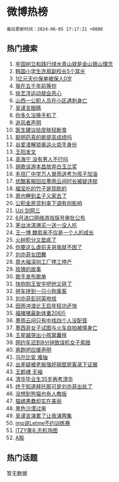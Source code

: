 # 微博热榜

`最后更新时间：2024-06-05 17:17:21 +0800`

## 热门搜索

1. [牢固树立和践行绿水青山就是金山银山理念](https://m.weibo.cn/search?containerid=100103type%3D1%26t%3D10%26q%3D%23%E7%89%A2%E5%9B%BA%E6%A0%91%E7%AB%8B%E5%92%8C%E8%B7%B5%E8%A1%8C%E7%BB%BF%E6%B0%B4%E9%9D%92%E5%B1%B1%E5%B0%B1%E6%98%AF%E9%87%91%E5%B1%B1%E9%93%B6%E5%B1%B1%E7%90%86%E5%BF%B5%23&stream_entry_id=51&isnewpage=1&extparam=seat%3D1%26filter_type%3Drealtimehot%26stream_entry_id%3D51%26c_type%3D51%26dgr%3D0%26q%3D%2523%25E7%2589%25A2%25E5%259B%25BA%25E6%25A0%2591%25E7%25AB%258B%25E5%2592%258C%25E8%25B7%25B5%25E8%25A1%258C%25E7%25BB%25BF%25E6%25B0%25B4%25E9%259D%2592%25E5%25B1%25B1%25E5%25B0%25B1%25E6%2598%25AF%25E9%2587%2591%25E5%25B1%25B1%25E9%2593%25B6%25E5%25B1%25B1%25E7%2590%2586%25E5%25BF%25B5%2523%26cate%3D10103%26pos%3D0%26display_time%3D1717579040%26pre_seqid%3D171757904018702723102)
1. [韩国小学生连扇副校长5个耳光](https://m.weibo.cn/search?containerid=100103type%3D1%26t%3D10%26q%3D%23%E9%9F%A9%E5%9B%BD%E5%B0%8F%E5%AD%A6%E7%94%9F%E8%BF%9E%E6%89%87%E5%89%AF%E6%A0%A1%E9%95%BF5%E4%B8%AA%E8%80%B3%E5%85%89%23&stream_entry_id=31&isnewpage=1&extparam=seat%3D1%26band_rank%3D1%26q%3D%2523%25E9%259F%25A9%25E5%259B%25BD%25E5%25B0%258F%25E5%25AD%25A6%25E7%2594%259F%25E8%25BF%259E%25E6%2589%2587%25E5%2589%25AF%25E6%25A0%25A1%25E9%2595%25BF5%25E4%25B8%25AA%25E8%2580%25B3%25E5%2585%2589%2523%26dgr%3D0%26flag%3D1%26filter_type%3Drealtimehot%26stream_entry_id%3D31%26c_type%3D31%26lcate%3D5001%26pos%3D0%26cate%3D5001%26realpos%3D1%26display_time%3D1717579040%26pre_seqid%3D171757904018702723102)
1. [1亿元天价保单被保人0岁](https://m.weibo.cn/search?containerid=100103type%3D1%26t%3D10%26q%3D%231%E4%BA%BF%E5%85%83%E5%A4%A9%E4%BB%B7%E4%BF%9D%E5%8D%95%E8%A2%AB%E4%BF%9D%E4%BA%BA0%E5%B2%81%23&stream_entry_id=31&isnewpage=1&extparam=seat%3D1%26band_rank%3D2%26q%3D%25231%25E4%25BA%25BF%25E5%2585%2583%25E5%25A4%25A9%25E4%25BB%25B7%25E4%25BF%259D%25E5%258D%2595%25E8%25A2%25AB%25E4%25BF%259D%25E4%25BA%25BA0%25E5%25B2%2581%2523%26dgr%3D0%26flag%3D1%26filter_type%3Drealtimehot%26stream_entry_id%3D31%26c_type%3D31%26lcate%3D5001%26pos%3D1%26cate%3D5001%26realpos%3D2%26display_time%3D1717579040%26pre_seqid%3D171757904018702723102)
1. [我在五千年前等你](https://m.weibo.cn/search?containerid=100103type%3D1%26t%3D10%26q%3D%23%E6%88%91%E5%9C%A8%E4%BA%94%E5%8D%83%E5%B9%B4%E5%89%8D%E7%AD%89%E4%BD%A0%23&stream_entry_id=31&isnewpage=1&extparam=seat%3D1%26band_rank%3D3%26q%3D%2523%25E6%2588%2591%25E5%259C%25A8%25E4%25BA%2594%25E5%258D%2583%25E5%25B9%25B4%25E5%2589%258D%25E7%25AD%2589%25E4%25BD%25A0%2523%26dgr%3D0%26flag%3D0%26filter_type%3Drealtimehot%26stream_entry_id%3D31%26c_type%3D31%26lcate%3D5001%26pos%3D2%26cate%3D5001%26realpos%3D3%26display_time%3D1717579040%26pre_seqid%3D171757904018702723102)
1. [徐艺洋运动就会恶心](https://m.weibo.cn/search?containerid=100103type%3D1%26t%3D10%26q%3D%23%E5%BE%90%E8%89%BA%E6%B4%8B%E8%BF%90%E5%8A%A8%E5%B0%B1%E4%BC%9A%E6%81%B6%E5%BF%83%23&stream_entry_id=31&isnewpage=1&extparam=seat%3D1%26band_rank%3D4%26q%3D%2523%25E5%25BE%2590%25E8%2589%25BA%25E6%25B4%258B%25E8%25BF%2590%25E5%258A%25A8%25E5%25B0%25B1%25E4%25BC%259A%25E6%2581%25B6%25E5%25BF%2583%2523%26dgr%3D0%26flag%3D1%26filter_type%3Drealtimehot%26stream_entry_id%3D31%26c_type%3D31%26lcate%3D5001%26pos%3D3%26cate%3D5001%26realpos%3D4%26display_time%3D1717579040%26pre_seqid%3D171757904018702723102)
1. [山西一公职人员在小区遇刺身亡](https://m.weibo.cn/search?containerid=100103type%3D1%26t%3D10%26q%3D%23%E5%B1%B1%E8%A5%BF%E4%B8%80%E5%85%AC%E8%81%8C%E4%BA%BA%E5%91%98%E5%9C%A8%E5%B0%8F%E5%8C%BA%E9%81%87%E5%88%BA%E8%BA%AB%E4%BA%A1%23&stream_entry_id=31&isnewpage=1&extparam=seat%3D1%26band_rank%3D5%26q%3D%2523%25E5%25B1%25B1%25E8%25A5%25BF%25E4%25B8%2580%25E5%2585%25AC%25E8%2581%258C%25E4%25BA%25BA%25E5%2591%2598%25E5%259C%25A8%25E5%25B0%258F%25E5%258C%25BA%25E9%2581%2587%25E5%2588%25BA%25E8%25BA%25AB%25E4%25BA%25A1%2523%26dgr%3D0%26flag%3D1%26filter_type%3Drealtimehot%26stream_entry_id%3D31%26c_type%3D31%26lcate%3D5001%26pos%3D4%26cate%3D5001%26realpos%3D5%26display_time%3D1717579040%26pre_seqid%3D171757904018702723102)
1. [吴谨言眼睛](https://m.weibo.cn/search?containerid=100103type%3D1%26t%3D10%26q%3D%E5%90%B4%E8%B0%A8%E8%A8%80%E7%9C%BC%E7%9D%9B&stream_entry_id=31&isnewpage=1&extparam=seat%3D1%26band_rank%3D6%26q%3D%25E5%2590%25B4%25E8%25B0%25A8%25E8%25A8%2580%25E7%259C%25BC%25E7%259D%259B%26dgr%3D0%26flag%3D2%26filter_type%3Drealtimehot%26stream_entry_id%3D31%26c_type%3D31%26lcate%3D5001%26pos%3D5%26cate%3D5001%26realpos%3D6%26display_time%3D1717579040%26pre_seqid%3D171757904018702723102)
1. [你多久没换手机了](https://m.weibo.cn/search?containerid=100103type%3D1%26t%3D10%26q%3D%23%E4%BD%A0%E5%A4%9A%E4%B9%85%E6%B2%A1%E6%8D%A2%E6%89%8B%E6%9C%BA%E4%BA%86%23&stream_entry_id=31&isnewpage=1&extparam=seat%3D1%26band_rank%3D7%26q%3D%2523%25E4%25BD%25A0%25E5%25A4%259A%25E4%25B9%2585%25E6%25B2%25A1%25E6%258D%25A2%25E6%2589%258B%25E6%259C%25BA%25E4%25BA%2586%2523%26is_ad_pos%3D1%26pos%3D6%26adid%3D240593%26filter_type%3Drealtimehot%26c_type%3D31%26stream_entry_id%3D31%26lcate%3D5001%26cate%3D5001%26dgr%3D0%26display_time%3D1717579040%26pre_seqid%3D171757904018702723102)
1. [追风者声明](https://m.weibo.cn/search?containerid=100103type%3D1%26t%3D10%26q%3D%23%E8%BF%BD%E9%A3%8E%E8%80%85%E5%A3%B0%E6%98%8E%23&stream_entry_id=31&isnewpage=1&extparam=seat%3D1%26band_rank%3D7%26q%3D%2523%25E8%25BF%25BD%25E9%25A3%258E%25E8%2580%2585%25E5%25A3%25B0%25E6%2598%258E%2523%26dgr%3D0%26flag%3D16%26filter_type%3Drealtimehot%26stream_entry_id%3D31%26c_type%3D31%26lcate%3D5001%26pos%3D7%26cate%3D5001%26realpos%3D7%26display_time%3D1717579040%26pre_seqid%3D171757904018702723102)
1. [医生建议给皮肤轻断食](https://m.weibo.cn/search?containerid=100103type%3D1%26t%3D10%26q%3D%23%E5%8C%BB%E7%94%9F%E5%BB%BA%E8%AE%AE%E7%BB%99%E7%9A%AE%E8%82%A4%E8%BD%BB%E6%96%AD%E9%A3%9F%23&stream_entry_id=31&isnewpage=1&extparam=seat%3D1%26band_rank%3D8%26q%3D%2523%25E5%258C%25BB%25E7%2594%259F%25E5%25BB%25BA%25E8%25AE%25AE%25E7%25BB%2599%25E7%259A%25AE%25E8%2582%25A4%25E8%25BD%25BB%25E6%2596%25AD%25E9%25A3%259F%2523%26dgr%3D0%26flag%3D0%26filter_type%3Drealtimehot%26stream_entry_id%3D31%26c_type%3D31%26lcate%3D5001%26pos%3D8%26cate%3D5001%26realpos%3D8%26display_time%3D1717579040%26pre_seqid%3D171757904018702723102)
1. [聪明药真的能提高成绩吗](https://m.weibo.cn/search?containerid=100103type%3D1%26t%3D10%26q%3D%23%E8%81%AA%E6%98%8E%E8%8D%AF%E7%9C%9F%E7%9A%84%E8%83%BD%E6%8F%90%E9%AB%98%E6%88%90%E7%BB%A9%E5%90%97%23&stream_entry_id=31&isnewpage=1&extparam=seat%3D1%26band_rank%3D9%26q%3D%2523%25E8%2581%25AA%25E6%2598%258E%25E8%258D%25AF%25E7%259C%259F%25E7%259A%2584%25E8%2583%25BD%25E6%258F%2590%25E9%25AB%2598%25E6%2588%2590%25E7%25BB%25A9%25E5%2590%2597%2523%26dgr%3D0%26flag%3D1%26filter_type%3Drealtimehot%26stream_entry_id%3D31%26c_type%3D31%26lcate%3D5001%26pos%3D9%26cate%3D5001%26realpos%3D9%26display_time%3D1717579040%26pre_seqid%3D171757904018702723102)
1. [谷爱凌解锁奥运火炬手身份](https://m.weibo.cn/search?containerid=100103type%3D1%26t%3D10%26q%3D%23%E8%B0%B7%E7%88%B1%E5%87%8C%E8%A7%A3%E9%94%81%E5%A5%A5%E8%BF%90%E7%81%AB%E7%82%AC%E6%89%8B%E8%BA%AB%E4%BB%BD%23&stream_entry_id=31&isnewpage=1&extparam=seat%3D1%26band_rank%3D10%26q%3D%2523%25E8%25B0%25B7%25E7%2588%25B1%25E5%2587%258C%25E8%25A7%25A3%25E9%2594%2581%25E5%25A5%25A5%25E8%25BF%2590%25E7%2581%25AB%25E7%2582%25AC%25E6%2589%258B%25E8%25BA%25AB%25E4%25BB%25BD%2523%26pos%3D10%26adid%3D240751%26flag%3D0%26filter_type%3Drealtimehot%26dgr%3D0%26c_type%3D31%26lcate%3D5001%26stream_entry_id%3D31%26cate%3D5001%26realpos%3D10%26display_time%3D1717579040%26pre_seqid%3D171757904018702723102)
1. [王阳发文](https://m.weibo.cn/search?containerid=100103type%3D1%26t%3D10%26q%3D%23%E7%8E%8B%E9%98%B3%E5%8F%91%E6%96%87%23&stream_entry_id=31&isnewpage=1&extparam=seat%3D1%26band_rank%3D11%26q%3D%2523%25E7%258E%258B%25E9%2598%25B3%25E5%258F%2591%25E6%2596%2587%2523%26dgr%3D0%26flag%3D2%26filter_type%3Drealtimehot%26stream_entry_id%3D31%26c_type%3D31%26lcate%3D5001%26pos%3D11%26cate%3D5001%26realpos%3D11%26display_time%3D1717579040%26pre_seqid%3D171757904018702723102)
1. [高海宁 没有男人不行吗](https://m.weibo.cn/search?containerid=100103type%3D1%26t%3D10%26q%3D%E9%AB%98%E6%B5%B7%E5%AE%81+%E6%B2%A1%E6%9C%89%E7%94%B7%E4%BA%BA%E4%B8%8D%E8%A1%8C%E5%90%97&stream_entry_id=31&isnewpage=1&extparam=seat%3D1%26band_rank%3D12%26q%3D%25E9%25AB%2598%25E6%25B5%25B7%25E5%25AE%2581%2520%25E6%25B2%25A1%25E6%259C%2589%25E7%2594%25B7%25E4%25BA%25BA%25E4%25B8%258D%25E8%25A1%258C%25E5%2590%2597%26dgr%3D0%26flag%3D1%26filter_type%3Drealtimehot%26stream_entry_id%3D31%26c_type%3D31%26lcate%3D5001%26pos%3D12%26cate%3D5001%26realpos%3D12%26display_time%3D1717579040%26pre_seqid%3D171757904018702723102)
1. [胡歌谈游本昌放弃白玉兰奖](https://m.weibo.cn/search?containerid=100103type%3D1%26t%3D10%26q%3D%23%E8%83%A1%E6%AD%8C%E8%B0%88%E6%B8%B8%E6%9C%AC%E6%98%8C%E6%94%BE%E5%BC%83%E7%99%BD%E7%8E%89%E5%85%B0%E5%A5%96%23&stream_entry_id=31&isnewpage=1&extparam=seat%3D1%26band_rank%3D13%26q%3D%2523%25E8%2583%25A1%25E6%25AD%258C%25E8%25B0%2588%25E6%25B8%25B8%25E6%259C%25AC%25E6%2598%258C%25E6%2594%25BE%25E5%25BC%2583%25E7%2599%25BD%25E7%258E%2589%25E5%2585%25B0%25E5%25A5%2596%2523%26dgr%3D0%26flag%3D1%26filter_type%3Drealtimehot%26stream_entry_id%3D31%26c_type%3D31%26lcate%3D5001%26pos%3D13%26cate%3D5001%26realpos%3D13%26display_time%3D1717579040%26pre_seqid%3D171757904018702723102)
1. [毛坦厂中学万人冒雨送考为孩子加油](https://m.weibo.cn/search?containerid=100103type%3D1%26t%3D10%26q%3D%23%E6%AF%9B%E5%9D%A6%E5%8E%82%E4%B8%AD%E5%AD%A6%E4%B8%87%E4%BA%BA%E5%86%92%E9%9B%A8%E9%80%81%E8%80%83%E4%B8%BA%E5%AD%A9%E5%AD%90%E5%8A%A0%E6%B2%B9%23&stream_entry_id=31&isnewpage=1&extparam=seat%3D1%26band_rank%3D14%26q%3D%2523%25E6%25AF%259B%25E5%259D%25A6%25E5%258E%2582%25E4%25B8%25AD%25E5%25AD%25A6%25E4%25B8%2587%25E4%25BA%25BA%25E5%2586%2592%25E9%259B%25A8%25E9%2580%2581%25E8%2580%2583%25E4%25B8%25BA%25E5%25AD%25A9%25E5%25AD%2590%25E5%258A%25A0%25E6%25B2%25B9%2523%26dgr%3D0%26flag%3D0%26filter_type%3Drealtimehot%26stream_entry_id%3D31%26c_type%3D31%26lcate%3D5001%26pos%3D14%26cate%3D5001%26realpos%3D14%26display_time%3D1717579040%26pre_seqid%3D171757904018702723102)
1. [优酷客服回应墨雨云间时长被疑违规](https://m.weibo.cn/search?containerid=100103type%3D1%26t%3D10%26q%3D%23%E4%BC%98%E9%85%B7%E5%AE%A2%E6%9C%8D%E5%9B%9E%E5%BA%94%E5%A2%A8%E9%9B%A8%E4%BA%91%E9%97%B4%E6%97%B6%E9%95%BF%E8%A2%AB%E7%96%91%E8%BF%9D%E8%A7%84%23&stream_entry_id=31&isnewpage=1&extparam=seat%3D1%26band_rank%3D15%26q%3D%2523%25E4%25BC%2598%25E9%2585%25B7%25E5%25AE%25A2%25E6%259C%258D%25E5%259B%259E%25E5%25BA%2594%25E5%25A2%25A8%25E9%259B%25A8%25E4%25BA%2591%25E9%2597%25B4%25E6%2597%25B6%25E9%2595%25BF%25E8%25A2%25AB%25E7%2596%2591%25E8%25BF%259D%25E8%25A7%2584%2523%26dgr%3D0%26flag%3D1%26filter_type%3Drealtimehot%26stream_entry_id%3D31%26c_type%3D31%26lcate%3D5001%26pos%3D15%26cate%3D5001%26realpos%3D15%26display_time%3D1717579040%26pre_seqid%3D171757904018702723102)
1. [福宝吃的竹子是现砍的](https://m.weibo.cn/search?containerid=100103type%3D1%26t%3D10%26q%3D%23%E7%A6%8F%E5%AE%9D%E5%90%83%E7%9A%84%E7%AB%B9%E5%AD%90%E6%98%AF%E7%8E%B0%E7%A0%8D%E7%9A%84%23&stream_entry_id=31&isnewpage=1&extparam=seat%3D1%26band_rank%3D16%26q%3D%2523%25E7%25A6%258F%25E5%25AE%259D%25E5%2590%2583%25E7%259A%2584%25E7%25AB%25B9%25E5%25AD%2590%25E6%2598%25AF%25E7%258E%25B0%25E7%25A0%258D%25E7%259A%2584%2523%26dgr%3D0%26flag%3D0%26filter_type%3Drealtimehot%26stream_entry_id%3D31%26c_type%3D31%26lcate%3D5001%26pos%3D16%26cate%3D5001%26realpos%3D16%26display_time%3D1717579040%26pre_seqid%3D171757904018702723102)
1. [周也睡到孟子义家去了](https://m.weibo.cn/search?containerid=100103type%3D1%26t%3D10%26q%3D%23%E5%91%A8%E4%B9%9F%E7%9D%A1%E5%88%B0%E5%AD%9F%E5%AD%90%E4%B9%89%E5%AE%B6%E5%8E%BB%E4%BA%86%23&stream_entry_id=31&isnewpage=1&extparam=seat%3D1%26band_rank%3D17%26q%3D%2523%25E5%2591%25A8%25E4%25B9%259F%25E7%259D%25A1%25E5%2588%25B0%25E5%25AD%259F%25E5%25AD%2590%25E4%25B9%2589%25E5%25AE%25B6%25E5%258E%25BB%25E4%25BA%2586%2523%26dgr%3D0%26flag%3D1%26filter_type%3Drealtimehot%26stream_entry_id%3D31%26c_type%3D31%26lcate%3D5001%26pos%3D17%26cate%3D5001%26realpos%3D17%26display_time%3D1717579040%26pre_seqid%3D171757904018702723102)
1. [公积金房贷利率下调有何影响](https://m.weibo.cn/search?containerid=100103type%3D1%26t%3D10%26q%3D%23%E5%85%AC%E7%A7%AF%E9%87%91%E6%88%BF%E8%B4%B7%E5%88%A9%E7%8E%87%E4%B8%8B%E8%B0%83%E6%9C%89%E4%BD%95%E5%BD%B1%E5%93%8D%23&stream_entry_id=31&isnewpage=1&extparam=seat%3D1%26band_rank%3D18%26q%3D%2523%25E5%2585%25AC%25E7%25A7%25AF%25E9%2587%2591%25E6%2588%25BF%25E8%25B4%25B7%25E5%2588%25A9%25E7%258E%2587%25E4%25B8%258B%25E8%25B0%2583%25E6%259C%2589%25E4%25BD%2595%25E5%25BD%25B1%25E5%2593%258D%2523%26dgr%3D0%26flag%3D1%26filter_type%3Drealtimehot%26stream_entry_id%3D31%26c_type%3D31%26lcate%3D5001%26pos%3D18%26cate%3D5001%26realpos%3D18%26display_time%3D1717579040%26pre_seqid%3D171757904018702723102)
1. [Uzi 剑网三](https://m.weibo.cn/search?containerid=100103type%3D1%26t%3D10%26q%3DUzi+%E5%89%91%E7%BD%91%E4%B8%89&stream_entry_id=31&isnewpage=1&extparam=seat%3D1%26band_rank%3D19%26q%3DUzi%2520%25E5%2589%2591%25E7%25BD%2591%25E4%25B8%2589%26dgr%3D0%26flag%3D1%26filter_type%3Drealtimehot%26stream_entry_id%3D31%26c_type%3D31%26lcate%3D5001%26pos%3D19%26cate%3D5001%26realpos%3D19%26display_time%3D1717579040%26pre_seqid%3D171757904018702723102)
1. [6月进口网络游戏版号审批公布](https://m.weibo.cn/search?containerid=100103type%3D1%26t%3D10%26q%3D%236%E6%9C%88%E8%BF%9B%E5%8F%A3%E7%BD%91%E7%BB%9C%E6%B8%B8%E6%88%8F%E7%89%88%E5%8F%B7%E5%AE%A1%E6%89%B9%E5%85%AC%E5%B8%83%23&stream_entry_id=31&isnewpage=1&extparam=seat%3D1%26band_rank%3D20%26q%3D%25236%25E6%259C%2588%25E8%25BF%259B%25E5%258F%25A3%25E7%25BD%2591%25E7%25BB%259C%25E6%25B8%25B8%25E6%2588%258F%25E7%2589%2588%25E5%258F%25B7%25E5%25AE%25A1%25E6%2589%25B9%25E5%2585%25AC%25E5%25B8%2583%2523%26dgr%3D0%26flag%3D1%26filter_type%3Drealtimehot%26stream_entry_id%3D31%26c_type%3D31%26lcate%3D5001%26pos%3D20%26cate%3D5001%26realpos%3D20%26display_time%3D1717579040%26pre_seqid%3D171757904018702723102)
1. [茅台冰淇淋买一送一没人吃](https://m.weibo.cn/search?containerid=100103type%3D1%26t%3D10%26q%3D%23%E8%8C%85%E5%8F%B0%E5%86%B0%E6%B7%87%E6%B7%8B%E4%B9%B0%E4%B8%80%E9%80%81%E4%B8%80%E6%B2%A1%E4%BA%BA%E5%90%83%23&stream_entry_id=31&isnewpage=1&extparam=seat%3D1%26band_rank%3D21%26q%3D%2523%25E8%258C%2585%25E5%258F%25B0%25E5%2586%25B0%25E6%25B7%2587%25E6%25B7%258B%25E4%25B9%25B0%25E4%25B8%2580%25E9%2580%2581%25E4%25B8%2580%25E6%25B2%25A1%25E4%25BA%25BA%25E5%2590%2583%2523%26dgr%3D0%26flag%3D0%26filter_type%3Drealtimehot%26stream_entry_id%3D31%26c_type%3D31%26lcate%3D5001%26pos%3D21%26cate%3D5001%26realpos%3D21%26display_time%3D1717579040%26pre_seqid%3D171757904018702723102)
1. [王一博 魏若来不仅是一个人的成长](https://m.weibo.cn/search?containerid=100103type%3D1%26t%3D10%26q%3D%E7%8E%8B%E4%B8%80%E5%8D%9A+%E9%AD%8F%E8%8B%A5%E6%9D%A5%E4%B8%8D%E4%BB%85%E6%98%AF%E4%B8%80%E4%B8%AA%E4%BA%BA%E7%9A%84%E6%88%90%E9%95%BF&stream_entry_id=31&isnewpage=1&extparam=seat%3D1%26band_rank%3D22%26q%3D%25E7%258E%258B%25E4%25B8%2580%25E5%258D%259A%2520%25E9%25AD%258F%25E8%258B%25A5%25E6%259D%25A5%25E4%25B8%258D%25E4%25BB%2585%25E6%2598%25AF%25E4%25B8%2580%25E4%25B8%25AA%25E4%25BA%25BA%25E7%259A%2584%25E6%2588%2590%25E9%2595%25BF%26dgr%3D0%26flag%3D0%26filter_type%3Drealtimehot%26stream_entry_id%3D31%26c_type%3D31%26lcate%3D5001%26pos%3D22%26cate%3D5001%26realpos%3D22%26display_time%3D1717579040%26pre_seqid%3D171757904018702723102)
1. [火树积分又垫底了](https://m.weibo.cn/search?containerid=100103type%3D1%26t%3D10%26q%3D%23%E7%81%AB%E6%A0%91%E7%A7%AF%E5%88%86%E5%8F%88%E5%9E%AB%E5%BA%95%E4%BA%86%23&stream_entry_id=31&isnewpage=1&extparam=seat%3D1%26band_rank%3D23%26q%3D%2523%25E7%2581%25AB%25E6%25A0%2591%25E7%25A7%25AF%25E5%2588%2586%25E5%258F%2588%25E5%259E%25AB%25E5%25BA%2595%25E4%25BA%2586%2523%26dgr%3D0%26flag%3D1%26filter_type%3Drealtimehot%26stream_entry_id%3D31%26c_type%3D31%26lcate%3D5001%26pos%3D23%26cate%3D5001%26realpos%3D23%26display_time%3D1717579040%26pre_seqid%3D171757904018702723102)
1. [你要这么虐前夫哥我就不困了](https://m.weibo.cn/search?containerid=100103type%3D1%26t%3D10%26q%3D%23%E4%BD%A0%E8%A6%81%E8%BF%99%E4%B9%88%E8%99%90%E5%89%8D%E5%A4%AB%E5%93%A5%E6%88%91%E5%B0%B1%E4%B8%8D%E5%9B%B0%E4%BA%86%23&stream_entry_id=31&isnewpage=1&extparam=seat%3D1%26band_rank%3D24%26q%3D%2523%25E4%25BD%25A0%25E8%25A6%2581%25E8%25BF%2599%25E4%25B9%2588%25E8%2599%2590%25E5%2589%258D%25E5%25A4%25AB%25E5%2593%25A5%25E6%2588%2591%25E5%25B0%25B1%25E4%25B8%258D%25E5%259B%25B0%25E4%25BA%2586%2523%26dgr%3D0%26flag%3D0%26filter_type%3Drealtimehot%26stream_entry_id%3D31%26c_type%3D31%26lcate%3D5001%26pos%3D24%26cate%3D5001%26realpos%3D24%26display_time%3D1717579040%26pre_seqid%3D171757904018702723102)
1. [刘亦菲女团舞](https://m.weibo.cn/search?containerid=100103type%3D1%26t%3D10%26q%3D%23%E5%88%98%E4%BA%A6%E8%8F%B2%E5%A5%B3%E5%9B%A2%E8%88%9E%23&stream_entry_id=31&isnewpage=1&extparam=seat%3D1%26band_rank%3D25%26q%3D%2523%25E5%2588%2598%25E4%25BA%25A6%25E8%258F%25B2%25E5%25A5%25B3%25E5%259B%25A2%25E8%2588%259E%2523%26dgr%3D0%26flag%3D1%26filter_type%3Drealtimehot%26stream_entry_id%3D31%26c_type%3D31%26lcate%3D5001%26pos%3D25%26cate%3D5001%26realpos%3D25%26display_time%3D1717579040%26pre_seqid%3D171757904018702723102)
1. [周大福深圳工厂停工停产](https://m.weibo.cn/search?containerid=100103type%3D1%26t%3D10%26q%3D%23%E5%91%A8%E5%A4%A7%E7%A6%8F%E6%B7%B1%E5%9C%B3%E5%B7%A5%E5%8E%82%E5%81%9C%E5%B7%A5%E5%81%9C%E4%BA%A7%23&stream_entry_id=31&isnewpage=1&extparam=seat%3D1%26band_rank%3D26%26q%3D%2523%25E5%2591%25A8%25E5%25A4%25A7%25E7%25A6%258F%25E6%25B7%25B1%25E5%259C%25B3%25E5%25B7%25A5%25E5%258E%2582%25E5%2581%259C%25E5%25B7%25A5%25E5%2581%259C%25E4%25BA%25A7%2523%26dgr%3D0%26flag%3D0%26filter_type%3Drealtimehot%26stream_entry_id%3D31%26c_type%3D31%26lcate%3D5001%26pos%3D26%26cate%3D5001%26realpos%3D26%26display_time%3D1717579040%26pre_seqid%3D171757904018702723102)
1. [玫瑰的故事](https://m.weibo.cn/search?containerid=100103type%3D1%26t%3D10%26q%3D%E7%8E%AB%E7%91%B0%E7%9A%84%E6%95%85%E4%BA%8B&stream_entry_id=31&isnewpage=1&extparam=seat%3D1%26band_rank%3D27%26q%3D%25E7%258E%25AB%25E7%2591%25B0%25E7%259A%2584%25E6%2595%2585%25E4%25BA%258B%26dgr%3D0%26flag%3D1%26filter_type%3Drealtimehot%26stream_entry_id%3D31%26c_type%3D31%26lcate%3D5001%26pos%3D27%26cate%3D5001%26realpos%3D27%26display_time%3D1717579040%26pre_seqid%3D171757904018702723102)
1. [歌手发布歌单](https://m.weibo.cn/search?containerid=100103type%3D1%26t%3D10%26q%3D%23%E6%AD%8C%E6%89%8B%E5%8F%91%E5%B8%83%E6%AD%8C%E5%8D%95%23&stream_entry_id=31&isnewpage=1&extparam=seat%3D1%26band_rank%3D28%26q%3D%2523%25E6%25AD%258C%25E6%2589%258B%25E5%258F%2591%25E5%25B8%2583%25E6%25AD%258C%25E5%258D%2595%2523%26dgr%3D0%26flag%3D0%26filter_type%3Drealtimehot%26stream_entry_id%3D31%26c_type%3D31%26lcate%3D5001%26pos%3D28%26cate%3D5001%26realpos%3D28%26display_time%3D1717579040%26pre_seqid%3D171757904018702723102)
1. [快抱抱王安宇吧他又碎了](https://m.weibo.cn/search?containerid=100103type%3D1%26t%3D10%26q%3D%23%E5%BF%AB%E6%8A%B1%E6%8A%B1%E7%8E%8B%E5%AE%89%E5%AE%87%E5%90%A7%E4%BB%96%E5%8F%88%E7%A2%8E%E4%BA%86%23&stream_entry_id=31&isnewpage=1&extparam=seat%3D1%26band_rank%3D29%26q%3D%2523%25E5%25BF%25AB%25E6%258A%25B1%25E6%258A%25B1%25E7%258E%258B%25E5%25AE%2589%25E5%25AE%2587%25E5%2590%25A7%25E4%25BB%2596%25E5%258F%2588%25E7%25A2%258E%25E4%25BA%2586%2523%26dgr%3D0%26flag%3D0%26filter_type%3Drealtimehot%26stream_entry_id%3D31%26c_type%3D31%26lcate%3D5001%26pos%3D29%26cate%3D5001%26realpos%3D29%26display_time%3D1717579040%26pre_seqid%3D171757904018702723102)
1. [拼车拼到一只小狗乘客](https://m.weibo.cn/search?containerid=100103type%3D1%26t%3D10%26q%3D%E6%8B%BC%E8%BD%A6%E6%8B%BC%E5%88%B0%E4%B8%80%E5%8F%AA%E5%B0%8F%E7%8B%97%E4%B9%98%E5%AE%A2&stream_entry_id=31&isnewpage=1&extparam=seat%3D1%26band_rank%3D30%26q%3D%25E6%258B%25BC%25E8%25BD%25A6%25E6%258B%25BC%25E5%2588%25B0%25E4%25B8%2580%25E5%258F%25AA%25E5%25B0%258F%25E7%258B%2597%25E4%25B9%2598%25E5%25AE%25A2%26dgr%3D0%26flag%3D1%26filter_type%3Drealtimehot%26stream_entry_id%3D31%26c_type%3D31%26lcate%3D5001%26pos%3D30%26cate%3D5001%26realpos%3D30%26display_time%3D1717579040%26pre_seqid%3D171757904018702723102)
1. [刘亦菲彭冠英吻戏](https://m.weibo.cn/search?containerid=100103type%3D1%26t%3D10%26q%3D%E5%88%98%E4%BA%A6%E8%8F%B2%E5%BD%AD%E5%86%A0%E8%8B%B1%E5%90%BB%E6%88%8F&stream_entry_id=31&isnewpage=1&extparam=seat%3D1%26band_rank%3D31%26q%3D%25E5%2588%2598%25E4%25BA%25A6%25E8%258F%25B2%25E5%25BD%25AD%25E5%2586%25A0%25E8%258B%25B1%25E5%2590%25BB%25E6%2588%258F%26dgr%3D0%26flag%3D0%26filter_type%3Drealtimehot%26stream_entry_id%3D31%26c_type%3D31%26lcate%3D5001%26pos%3D31%26cate%3D5001%26realpos%3D31%26display_time%3D1717579040%26pre_seqid%3D171757904018702723102)
1. [田雨冲浪比王启年轻功还快](https://m.weibo.cn/search?containerid=100103type%3D1%26t%3D10%26q%3D%23%E7%94%B0%E9%9B%A8%E5%86%B2%E6%B5%AA%E6%AF%94%E7%8E%8B%E5%90%AF%E5%B9%B4%E8%BD%BB%E5%8A%9F%E8%BF%98%E5%BF%AB%23&stream_entry_id=31&isnewpage=1&extparam=seat%3D1%26band_rank%3D32%26q%3D%2523%25E7%2594%25B0%25E9%259B%25A8%25E5%2586%25B2%25E6%25B5%25AA%25E6%25AF%2594%25E7%258E%258B%25E5%2590%25AF%25E5%25B9%25B4%25E8%25BD%25BB%25E5%258A%259F%25E8%25BF%2598%25E5%25BF%25AB%2523%26pos%3D32%26adid%3D240665%26flag%3D0%26filter_type%3Drealtimehot%26dgr%3D0%26c_type%3D31%26lcate%3D5001%26stream_entry_id%3D31%26cate%3D5001%26realpos%3D32%26display_time%3D1717579040%26pre_seqid%3D171757904018702723102)
1. [福猪猪最新体重206斤](https://m.weibo.cn/search?containerid=100103type%3D1%26t%3D10%26q%3D%23%E7%A6%8F%E7%8C%AA%E7%8C%AA%E6%9C%80%E6%96%B0%E4%BD%93%E9%87%8D206%E6%96%A4%23&stream_entry_id=31&isnewpage=1&extparam=seat%3D1%26band_rank%3D33%26q%3D%2523%25E7%25A6%258F%25E7%258C%25AA%25E7%258C%25AA%25E6%259C%2580%25E6%2596%25B0%25E4%25BD%2593%25E9%2587%258D206%25E6%2596%25A4%2523%26dgr%3D0%26flag%3D0%26filter_type%3Drealtimehot%26stream_entry_id%3D31%26c_type%3D31%26lcate%3D5001%26pos%3D33%26cate%3D5001%26realpos%3D33%26display_time%3D1717579040%26pre_seqid%3D171757904018702723102)
1. [墨雨云间只有中戏四个人没配音](https://m.weibo.cn/search?containerid=100103type%3D1%26t%3D10%26q%3D%23%E5%A2%A8%E9%9B%A8%E4%BA%91%E9%97%B4%E5%8F%AA%E6%9C%89%E4%B8%AD%E6%88%8F%E5%9B%9B%E4%B8%AA%E4%BA%BA%E6%B2%A1%E9%85%8D%E9%9F%B3%23&stream_entry_id=31&isnewpage=1&extparam=seat%3D1%26band_rank%3D34%26q%3D%2523%25E5%25A2%25A8%25E9%259B%25A8%25E4%25BA%2591%25E9%2597%25B4%25E5%258F%25AA%25E6%259C%2589%25E4%25B8%25AD%25E6%2588%258F%25E5%259B%259B%25E4%25B8%25AA%25E4%25BA%25BA%25E6%25B2%25A1%25E9%2585%258D%25E9%259F%25B3%2523%26dgr%3D0%26flag%3D0%26filter_type%3Drealtimehot%26stream_entry_id%3D31%26c_type%3D31%26lcate%3D5001%26pos%3D34%26cate%3D5001%26realpos%3D34%26display_time%3D1717579040%26pre_seqid%3D171757904018702723102)
1. [墨西哥女子试图与火车自拍被撞身亡](https://m.weibo.cn/search?containerid=100103type%3D1%26t%3D10%26q%3D%23%E5%A2%A8%E8%A5%BF%E5%93%A5%E5%A5%B3%E5%AD%90%E8%AF%95%E5%9B%BE%E4%B8%8E%E7%81%AB%E8%BD%A6%E8%87%AA%E6%8B%8D%E8%A2%AB%E6%92%9E%E8%BA%AB%E4%BA%A1%23&stream_entry_id=31&isnewpage=1&extparam=seat%3D1%26band_rank%3D35%26q%3D%2523%25E5%25A2%25A8%25E8%25A5%25BF%25E5%2593%25A5%25E5%25A5%25B3%25E5%25AD%2590%25E8%25AF%2595%25E5%259B%25BE%25E4%25B8%258E%25E7%2581%25AB%25E8%25BD%25A6%25E8%2587%25AA%25E6%258B%258D%25E8%25A2%25AB%25E6%2592%259E%25E8%25BA%25AB%25E4%25BA%25A1%2523%26dgr%3D0%26flag%3D0%26filter_type%3Drealtimehot%26stream_entry_id%3D31%26c_type%3D31%26lcate%3D5001%26pos%3D35%26cate%3D5001%26realpos%3D35%26display_time%3D1717579040%26pre_seqid%3D171757904018702723102)
1. [王星越哭出小孩窝囊样](https://m.weibo.cn/search?containerid=100103type%3D1%26t%3D10%26q%3D%23%E7%8E%8B%E6%98%9F%E8%B6%8A%E5%93%AD%E5%87%BA%E5%B0%8F%E5%AD%A9%E7%AA%9D%E5%9B%8A%E6%A0%B7%23&stream_entry_id=31&isnewpage=1&extparam=seat%3D1%26band_rank%3D36%26q%3D%2523%25E7%258E%258B%25E6%2598%259F%25E8%25B6%258A%25E5%2593%25AD%25E5%2587%25BA%25E5%25B0%258F%25E5%25AD%25A9%25E7%25AA%259D%25E5%259B%258A%25E6%25A0%25B7%2523%26dgr%3D0%26flag%3D1%26filter_type%3Drealtimehot%26stream_entry_id%3D31%26c_type%3D31%26lcate%3D5001%26pos%3D36%26cate%3D5001%26realpos%3D36%26display_time%3D1717579040%26pre_seqid%3D171757904018702723102)
1. [网约车迟到8分钟致误机女子索赔](https://m.weibo.cn/search?containerid=100103type%3D1%26t%3D10%26q%3D%23%E7%BD%91%E7%BA%A6%E8%BD%A6%E8%BF%9F%E5%88%B08%E5%88%86%E9%92%9F%E8%87%B4%E8%AF%AF%E6%9C%BA%E5%A5%B3%E5%AD%90%E7%B4%A2%E8%B5%94%23&stream_entry_id=31&isnewpage=1&extparam=seat%3D1%26band_rank%3D37%26q%3D%2523%25E7%25BD%2591%25E7%25BA%25A6%25E8%25BD%25A6%25E8%25BF%259F%25E5%2588%25B08%25E5%2588%2586%25E9%2592%259F%25E8%2587%25B4%25E8%25AF%25AF%25E6%259C%25BA%25E5%25A5%25B3%25E5%25AD%2590%25E7%25B4%25A2%25E8%25B5%2594%2523%26dgr%3D0%26flag%3D0%26filter_type%3Drealtimehot%26stream_entry_id%3D31%26c_type%3D31%26lcate%3D5001%26pos%3D37%26cate%3D5001%26realpos%3D37%26display_time%3D1717579040%26pre_seqid%3D171757904018702723102)
1. [奔跑吧应援声明](https://m.weibo.cn/search?containerid=100103type%3D1%26t%3D10%26q%3D%23%E5%A5%94%E8%B7%91%E5%90%A7%E5%BA%94%E6%8F%B4%E5%A3%B0%E6%98%8E%23&stream_entry_id=31&isnewpage=1&extparam=seat%3D1%26band_rank%3D38%26q%3D%2523%25E5%25A5%2594%25E8%25B7%2591%25E5%2590%25A7%25E5%25BA%2594%25E6%258F%25B4%25E5%25A3%25B0%25E6%2598%258E%2523%26dgr%3D0%26flag%3D0%26filter_type%3Drealtimehot%26stream_entry_id%3D31%26c_type%3D31%26lcate%3D5001%26pos%3D38%26cate%3D5001%26realpos%3D38%26display_time%3D1717579040%26pre_seqid%3D171757904018702723102)
1. [乌尔比安 难抽](https://m.weibo.cn/search?containerid=100103type%3D1%26t%3D10%26q%3D%E4%B9%8C%E5%B0%94%E6%AF%94%E5%AE%89+%E9%9A%BE%E6%8A%BD&stream_entry_id=31&isnewpage=1&extparam=seat%3D1%26band_rank%3D39%26q%3D%25E4%25B9%258C%25E5%25B0%2594%25E6%25AF%2594%25E5%25AE%2589%2520%25E9%259A%25BE%25E6%258A%25BD%26dgr%3D0%26flag%3D1%26filter_type%3Drealtimehot%26stream_entry_id%3D31%26c_type%3D31%26lcate%3D5001%26pos%3D39%26cate%3D5001%26realpos%3D39%26display_time%3D1717579040%26pre_seqid%3D171757904018702723102)
1. [出差疑被老板强奸隔壁房客录下证据](https://m.weibo.cn/search?containerid=100103type%3D1%26t%3D10%26q%3D%23%E5%87%BA%E5%B7%AE%E7%96%91%E8%A2%AB%E8%80%81%E6%9D%BF%E5%BC%BA%E5%A5%B8%E9%9A%94%E5%A3%81%E6%88%BF%E5%AE%A2%E5%BD%95%E4%B8%8B%E8%AF%81%E6%8D%AE%23&stream_entry_id=31&isnewpage=1&extparam=seat%3D1%26band_rank%3D40%26q%3D%2523%25E5%2587%25BA%25E5%25B7%25AE%25E7%2596%2591%25E8%25A2%25AB%25E8%2580%2581%25E6%259D%25BF%25E5%25BC%25BA%25E5%25A5%25B8%25E9%259A%2594%25E5%25A3%2581%25E6%2588%25BF%25E5%25AE%25A2%25E5%25BD%2595%25E4%25B8%258B%25E8%25AF%2581%25E6%258D%25AE%2523%26dgr%3D0%26flag%3D0%26filter_type%3Drealtimehot%26stream_entry_id%3D31%26c_type%3D31%26lcate%3D5001%26pos%3D40%26cate%3D5001%26realpos%3D40%26display_time%3D1717579040%26pre_seqid%3D171757904018702723102)
1. [王鹤棣 无袖](https://m.weibo.cn/search?containerid=100103type%3D1%26t%3D10%26q%3D%E7%8E%8B%E9%B9%A4%E6%A3%A3+%E6%97%A0%E8%A2%96&stream_entry_id=31&isnewpage=1&extparam=seat%3D1%26band_rank%3D41%26q%3D%25E7%258E%258B%25E9%25B9%25A4%25E6%25A3%25A3%2520%25E6%2597%25A0%25E8%25A2%2596%26dgr%3D0%26flag%3D0%26filter_type%3Drealtimehot%26stream_entry_id%3D31%26c_type%3D31%26lcate%3D5001%26pos%3D41%26cate%3D5001%26realpos%3D41%26display_time%3D1717579040%26pre_seqid%3D171757904018702723102)
1. [清华毕业生35岁再考清华](https://m.weibo.cn/search?containerid=100103type%3D1%26t%3D10%26q%3D%23%E6%B8%85%E5%8D%8E%E6%AF%95%E4%B8%9A%E7%94%9F35%E5%B2%81%E5%86%8D%E8%80%83%E6%B8%85%E5%8D%8E%23&stream_entry_id=31&isnewpage=1&extparam=seat%3D1%26band_rank%3D42%26q%3D%2523%25E6%25B8%2585%25E5%258D%258E%25E6%25AF%2595%25E4%25B8%259A%25E7%2594%259F35%25E5%25B2%2581%25E5%2586%258D%25E8%2580%2583%25E6%25B8%2585%25E5%258D%258E%2523%26dgr%3D0%26flag%3D0%26filter_type%3Drealtimehot%26stream_entry_id%3D31%26c_type%3D31%26lcate%3D5001%26pos%3D42%26cate%3D5001%26realpos%3D42%26display_time%3D1717579040%26pre_seqid%3D171757904018702723102)
1. [终于知道拜托那可是刘亦菲出处了](https://m.weibo.cn/search?containerid=100103type%3D1%26t%3D10%26q%3D%23%E7%BB%88%E4%BA%8E%E7%9F%A5%E9%81%93%E6%8B%9C%E6%89%98%E9%82%A3%E5%8F%AF%E6%98%AF%E5%88%98%E4%BA%A6%E8%8F%B2%E5%87%BA%E5%A4%84%E4%BA%86%23&stream_entry_id=31&isnewpage=1&extparam=seat%3D1%26band_rank%3D43%26q%3D%2523%25E7%25BB%2588%25E4%25BA%258E%25E7%259F%25A5%25E9%2581%2593%25E6%258B%259C%25E6%2589%2598%25E9%2582%25A3%25E5%258F%25AF%25E6%2598%25AF%25E5%2588%2598%25E4%25BA%25A6%25E8%258F%25B2%25E5%2587%25BA%25E5%25A4%2584%25E4%25BA%2586%2523%26dgr%3D0%26flag%3D1%26filter_type%3Drealtimehot%26stream_entry_id%3D31%26c_type%3D31%26lcate%3D5001%26pos%3D43%26cate%3D5001%26realpos%3D43%26display_time%3D1717579040%26pre_seqid%3D171757904018702723102)
1. [没想到熊猫也有人教版](https://m.weibo.cn/search?containerid=100103type%3D1%26t%3D10%26q%3D%E6%B2%A1%E6%83%B3%E5%88%B0%E7%86%8A%E7%8C%AB%E4%B9%9F%E6%9C%89%E4%BA%BA%E6%95%99%E7%89%88&stream_entry_id=31&isnewpage=1&extparam=seat%3D1%26band_rank%3D44%26q%3D%25E6%25B2%25A1%25E6%2583%25B3%25E5%2588%25B0%25E7%2586%258A%25E7%258C%25AB%25E4%25B9%259F%25E6%259C%2589%25E4%25BA%25BA%25E6%2595%2599%25E7%2589%2588%26dgr%3D0%26flag%3D1%26filter_type%3Drealtimehot%26stream_entry_id%3D31%26c_type%3D31%26lcate%3D5001%26pos%3D44%26cate%3D5001%26realpos%3D44%26display_time%3D1717579040%26pre_seqid%3D171757904018702723102)
1. [猫嫔愚蠢却实在美丽](https://m.weibo.cn/search?containerid=100103type%3D1%26t%3D10%26q%3D%23%E7%8C%AB%E5%AB%94%E6%84%9A%E8%A0%A2%E5%8D%B4%E5%AE%9E%E5%9C%A8%E7%BE%8E%E4%B8%BD%23&stream_entry_id=31&isnewpage=1&extparam=seat%3D1%26band_rank%3D45%26q%3D%2523%25E7%258C%25AB%25E5%25AB%2594%25E6%2584%259A%25E8%25A0%25A2%25E5%258D%25B4%25E5%25AE%259E%25E5%259C%25A8%25E7%25BE%258E%25E4%25B8%25BD%2523%26dgr%3D0%26flag%3D1%26filter_type%3Drealtimehot%26stream_entry_id%3D31%26c_type%3D31%26lcate%3D5001%26pos%3D45%26cate%3D5001%26realpos%3D45%26display_time%3D1717579040%26pre_seqid%3D171757904018702723102)
1. [黑色沙漠过审](https://m.weibo.cn/search?containerid=100103type%3D1%26t%3D10%26q%3D%23%E9%BB%91%E8%89%B2%E6%B2%99%E6%BC%A0%E8%BF%87%E5%AE%A1%23&stream_entry_id=31&isnewpage=1&extparam=seat%3D1%26band_rank%3D46%26q%3D%2523%25E9%25BB%2591%25E8%2589%25B2%25E6%25B2%2599%25E6%25BC%25A0%25E8%25BF%2587%25E5%25AE%25A1%2523%26dgr%3D0%26flag%3D1%26filter_type%3Drealtimehot%26stream_entry_id%3D31%26c_type%3D31%26lcate%3D5001%26pos%3D46%26cate%3D5001%26realpos%3D46%26display_time%3D1717579040%26pre_seqid%3D171757904018702723102)
1. [吴谨言演累了让我演两集](https://m.weibo.cn/search?containerid=100103type%3D1%26t%3D10%26q%3D%23%E5%90%B4%E8%B0%A8%E8%A8%80%E6%BC%94%E7%B4%AF%E4%BA%86%E8%AE%A9%E6%88%91%E6%BC%94%E4%B8%A4%E9%9B%86%23&stream_entry_id=31&isnewpage=1&extparam=seat%3D1%26band_rank%3D47%26q%3D%2523%25E5%2590%25B4%25E8%25B0%25A8%25E8%25A8%2580%25E6%25BC%2594%25E7%25B4%25AF%25E4%25BA%2586%25E8%25AE%25A9%25E6%2588%2591%25E6%25BC%2594%25E4%25B8%25A4%25E9%259B%2586%2523%26dgr%3D0%26flag%3D1%26filter_type%3Drealtimehot%26stream_entry_id%3D31%26c_type%3D31%26lcate%3D5001%26pos%3D47%26cate%3D5001%26realpos%3D47%26display_time%3D1717579040%26pre_seqid%3D171757904018702723102)
1. [imp说Letme不约训练赛](https://m.weibo.cn/search?containerid=100103type%3D1%26t%3D10%26q%3D%23imp%E8%AF%B4Letme%E4%B8%8D%E7%BA%A6%E8%AE%AD%E7%BB%83%E8%B5%9B%23&stream_entry_id=31&isnewpage=1&extparam=seat%3D1%26band_rank%3D48%26q%3D%2523imp%25E8%25AF%25B4Letme%25E4%25B8%258D%25E7%25BA%25A6%25E8%25AE%25AD%25E7%25BB%2583%25E8%25B5%259B%2523%26dgr%3D0%26flag%3D1%26filter_type%3Drealtimehot%26stream_entry_id%3D31%26c_type%3D31%26lcate%3D5001%26pos%3D48%26cate%3D5001%26realpos%3D48%26display_time%3D1717579040%26pre_seqid%3D171757904018702723102)
1. [ITZY黄礼志机场图](https://m.weibo.cn/search?containerid=100103type%3D1%26t%3D10%26q%3D%23ITZY%E9%BB%84%E7%A4%BC%E5%BF%97%E6%9C%BA%E5%9C%BA%E5%9B%BE%23&stream_entry_id=31&isnewpage=1&extparam=seat%3D1%26band_rank%3D49%26q%3D%2523ITZY%25E9%25BB%2584%25E7%25A4%25BC%25E5%25BF%2597%25E6%259C%25BA%25E5%259C%25BA%25E5%259B%25BE%2523%26dgr%3D0%26flag%3D1%26filter_type%3Drealtimehot%26stream_entry_id%3D31%26c_type%3D31%26lcate%3D5001%26pos%3D49%26cate%3D5001%26realpos%3D49%26display_time%3D1717579040%26pre_seqid%3D171757904018702723102)
1. [A股](https://m.weibo.cn/search?containerid=100103type%3D1%26t%3D10%26q%3DA%E8%82%A1&stream_entry_id=31&isnewpage=1&extparam=seat%3D1%26band_rank%3D50%26q%3DA%25E8%2582%25A1%26dgr%3D0%26flag%3D0%26filter_type%3Drealtimehot%26stream_entry_id%3D31%26c_type%3D31%26lcate%3D5001%26pos%3D50%26cate%3D5001%26realpos%3D50%26display_time%3D1717579040%26pre_seqid%3D171757904018702723102)

## 热门话题

暂无数据

